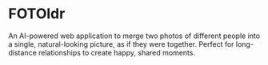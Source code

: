 # FOTOldr
An AI-powered web application to merge two photos of different people into a single, natural-looking picture, as if they were together. Perfect for long-distance relationships to create happy, shared moments.
